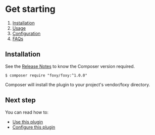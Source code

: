 Get starting
============

1. [Installation](index.md#installation)
2. [Usage](usage.md)
3. [Configuration](config.md)
4. [FAQs](faqs.md)

## Installation

See the [Release Notes](https://github.com/foxypkg/foxy/releases)
to know the Composer version required.

```shell
$ composer require "foxy/foxy:^1.0.0"
```

Composer will install the plugin to your project's vendor/foxy directory.

## Next step

You can read how to:

- [Use this plugin](usage.md)
- [Configure this plugin](config.md)

